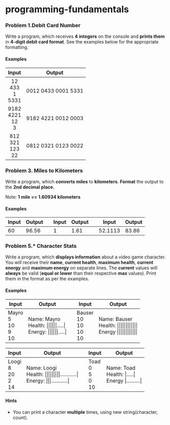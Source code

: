 # programming-fundamentals

### Problem 1.Debit Card Number

Write a program, which receives **4 integers** on the
console and **prints them** in **4-digit debit card format**. See the examples below for the appropriate formatting.

#### Examples

|          Input            |         Output         |
|:-------------------------:|:----------------------:|
| 12<br/>433<br/>1<br/>5331 | 0012 0433 0001 5331    |
| 9182<br/>4221<br/>12<br/>3| 9182 4221 0012 0003    |
| 812<br/>321<br/>123<br/>22| 0812 0321 0123 0022    |


### Problem 3. Miles to Kilometers

Write a program, which **converts miles** to **kilometers**. **Format** the output to the **2nd decimal place.**

Note: **1 mile == 1.60934 kilometers**

#### Examples

| **Input** | **Output** || **Input** | **Output** || **Input** | **Output** |
|---|---|---|---|---|---|---|---|
| 60 | 96.56 | | 1| 1.61 || 52.1113 | 83.86 |


### Problem 5.\* Character Stats

Write a program, which **displays information** about a video game character. You will receive
their **name**, **current health**, **maximum
health**, **current energy** and **maximum energy** on separate lines. 
The **current** values will **always** be valid (**equal or lower** than their respective **max** values). 
Print them in the format as per the examples.

#### Examples


| Input    | Output |   | Input | Output |
|----------|--------|---|-------|--------|
| Mayro<br/>5<br/>10<br/>9<br/>10 | Name: Mayro<br/>Health: \|\|\|\|\|\|.....\|<br/>Energy: \|\|\|\|\|\|.....\|   |   | Bauser<br/>10<br/>10<br/>10<br/>10 | Name: Bauser<br/>Health: \|\|\|\|\|\|\|\|\|\|\|\|<br/>Energy \|\|\|\|\|\|\|\|\|\|\|\|    |


| Input    | Output |   | Input | Output |
|----------|--------|---|-------|--------|
| Loogi<br/>8<br/>20<br/>2<br/>14 | Name: Loogi<br/>Health: \|\|\|\|\|\|\|\|\|............\|<br/>Energy: \|\|\|............\|   |   | Toad<br/>0<br/>5<br/>0<br/>10 | Name: Toad<br/>Health: \|.....\|<br/>Energy \|..........\|    |



#### Hints

* You can print a character **multiple** times, using new string(character, count).

